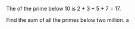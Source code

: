 The of the prime below 10 is 2 + 3 + 5 + 7 = 17.

Find the sum of all the primes below two million.
a